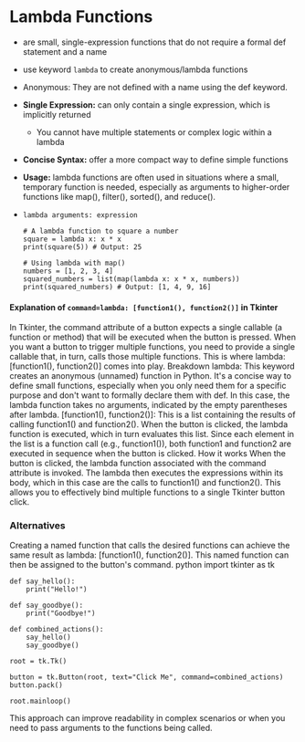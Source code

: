 # Lambda Functions
- are small, single-expression functions that do not require a formal def statement and a name
- use keyword  `lambda` to create anonymous/lambda functions
- Anonymous: They are not defined with a name using the def keyword.
- **Single Expression:** can only contain a single expression, which is implicitly returned
    - You cannot have multiple statements or complex logic within a lambda
- **Concise Syntax:** offer a more compact way to define simple functions
- **Usage:** lambda functions are often used in situations where a small, temporary function is needed, especially as arguments to higher-order functions like map(), filter(), sorted(), and reduce().
- `lambda arguments: expression`

    ```
    # A lambda function to square a number
    square = lambda x: x * x
    print(square(5)) # Output: 25

    # Using lambda with map()
    numbers = [1, 2, 3, 4]
    squared_numbers = list(map(lambda x: x * x, numbers))
    print(squared_numbers) # Output: [1, 4, 9, 16]
    ```



#### Explanation of `command=lambda: [function1(), function2()]` in Tkinter
In Tkinter, the command attribute of a button expects a single callable (a function or method) that will be executed when the button is pressed. When you want a button to trigger multiple functions, you need to provide a single callable that, in turn, calls those multiple functions. This is where lambda: [function1(), function2()] comes into play. 
Breakdown
lambda: This keyword creates an anonymous (unnamed) function in Python. It's a concise way to define small functions, especially when you only need them for a specific purpose and don't want to formally declare them with def. In this case, the lambda function takes no arguments, indicated by the empty parentheses after lambda.
[function1(), function2()]: This is a list containing the results of calling function1() and function2(). When the button is clicked, the lambda function is executed, which in turn evaluates this list. Since each element in the list is a function call (e.g., function1()), both function1 and function2 are executed in sequence when the button is clicked. 
How it works
When the button is clicked, the lambda function associated with the command attribute is invoked. The lambda then executes the expressions within its body, which in this case are the calls to function1() and function2(). This allows you to effectively bind multiple functions to a single Tkinter button click. 

### Alternatives
Creating a named function that calls the desired functions can achieve the same result as lambda: [function1(), function2()]. This named function can then be assigned to the button's command. 
python
import tkinter as tk
```
def say_hello():
    print("Hello!")

def say_goodbye():
    print("Goodbye!")

def combined_actions():
    say_hello()
    say_goodbye()

root = tk.Tk()

button = tk.Button(root, text="Click Me", command=combined_actions)
button.pack()

root.mainloop()
```
This approach can improve readability in complex scenarios or when you need to pass arguments to the functions being called. 